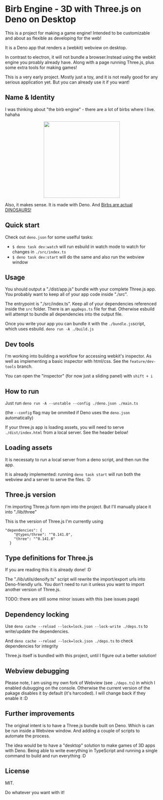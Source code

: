 # Birb Engine - 3D with Three.js on Deno on Desktop

This is a project for making a game engine! Intended to be customizable and
about as flexible as developing for the web!

It is a Deno app that renders a (webkit) webview on desktop.

In contrast to electron, it will not bundle a browser.Instead using the webkit
engine you proably already have. Along with a page running Three.js, plus some
extra tools for making games!

This is a very early project. Mostly just a toy, and it is not really good for
any serious application yet. But you can already use it if you want!

## Name & Identity

I was thinking about "the birb engine" - there are a lot of birbs where I live.
hahaha

<p align="center"> <img width="250" src="https://user-images.githubusercontent.com/27286509/174165293-e5dd9dcc-5761-45c2-b50d-a6014e2d4ed8.png" /></p>

Also, it makes sense. It is made with Deno. And
[Birbs are actual DINOSAURS!](https://www.birdlife.org/news/2021/12/21/its-official-birds-are-literally-dinosaurs-heres-how-we-know/#:~:text=Birds%20belong%20to%20the%20theropod,(150%20million%20years%20ago).)

## Quick start

Check out `deno.json` for some uselful tasks:

- `$ deno task dev:watch` will run esbuild in watch mode to watch for changes in
  `./src/index.ts`
- `$ deno task dev:start` will do the same and also run the webview window

## Usage

You should output a "./dist/app.js" bundle with your complete Three.js app. You
probably want to keep all of your app code inside "./src".

The entrypoint is "./src/index.ts". Keep all of your dependencies referenced
inside the `src` folder. There is an `appDeps.ts` file for that. Otherwise
esbuild will attempt to bundle all dependencies into the output file.

Once you write your app you can bundle it with the `./bundle.js`script, which
uses esbuild. `deno run -A ./build.js`

## Dev tools

I'm working into building a workflow for accessing webkit's inspector. As well
as implementing a basic inspector with html/css. See the `feature/dev-tools`
branch.

You can open the "inspector" (for now just a sliding panel) with `shift + i`

## How to run

Just run `deno run -A --unstable --config ./deno.json ./main.ts`

(the `--config` flag may be ommited if Deno uses the `deno.json` automatically)

If your three.js app is loading assets, you will need to serve
`./dist/index.html` from a local server. See the header below!

## Loading assets

It is necessaty to run a local server from a deno script, and then run the app.

It is already implemented: running `deno task start` will run both the webview
and a server to serve the files. :D

## Three.js version

I'm importing Three.js form npm into the project. But I'll manually place it
into "./lib/three"

This is the version of Three.js I'm currently using

```
"dependencies": {
    "@types/three": "^0.141.0",
    "three": "^0.141.0"
  }
```

## Type definitions for Three.js

If you are reading this it is already done! :D

The "./lib/utils/denoify.ts" script will rewrite the import/export urls into
Deno-friendly urls. You don't need to run it unless you want to import another
version of Three.js.

TODO: there are still some minor issues with this (see issues page)

## Dependency locking

Use `deno cache --reload --lock=lock.json --lock-write ./deps.ts` to
write/update the dependencies.

And `deno cache --reload --lock=lock.json ./deps.ts` to check dependencies for
integrity

Three.js itself is bundled with this project, until I figure out a better
solution!

## Webview debugging

Please note, I am using my own fork of Webview (see `./deps.ts`) in which I
enabled dubugging on the console. Otherwise the current version of the pakage
disables it by default (it's harcoded). I will change back if they enable it :D

## Further improvements

The original intent is to have a Three.js bundle built on Deno. Which is can be
run inside a Webview window. And adding a couple of scripts to automate the
process.

The idea would be to have a "desktop" solution to make games of 3D apps with
Deno. Being able to write everything in TypeScript and running a single command
to build and run everything :D

## License

MIT.

Do whatever you want with it!
